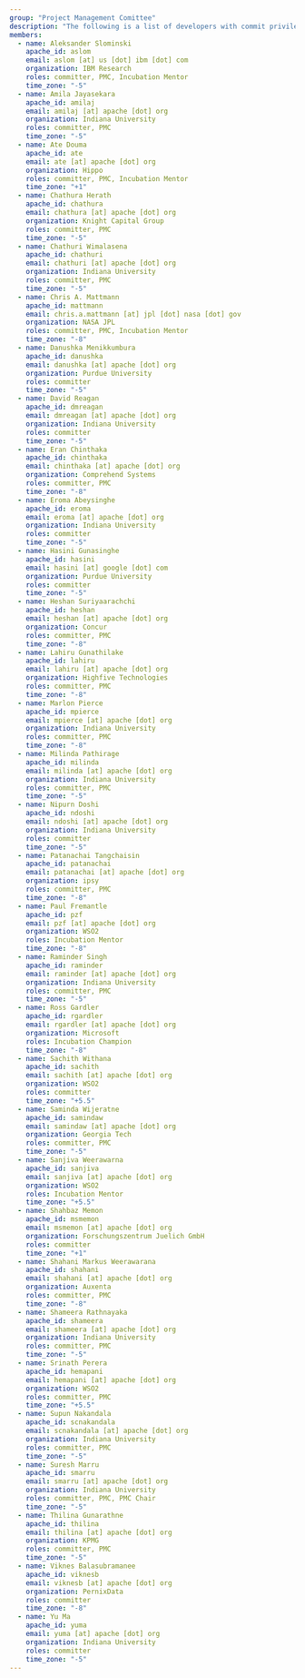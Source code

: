 ```yaml
---
group: "Project Management Comittee"
description: "The following is a list of developers with commit privileges that have directly contributed to the project in one way or another."
members:
  - name: Aleksander Slominski
    apache_id: aslom
    email: aslom [at] us [dot] ibm [dot] com
    organization: IBM Research
    roles: committer, PMC, Incubation Mentor
    time_zone: "-5"
  - name: Amila Jayasekara
    apache_id: amilaj
    email: amilaj [at] apache [dot] org
    organization: Indiana University
    roles: committer, PMC
    time_zone: "-5"
  - name: Ate Douma
    apache_id: ate
    email: ate [at] apache [dot] org
    organization: Hippo
    roles: committer, PMC, Incubation Mentor
    time_zone: "+1"
  - name: Chathura Herath
    apache_id: chathura
    email: chathura [at] apache [dot] org
    organization: Knight Capital Group
    roles: committer, PMC
    time_zone: "-5"
  - name: Chathuri Wimalasena
    apache_id: chathuri
    email: chathuri [at] apache [dot] org
    organization: Indiana University
    roles: committer, PMC
    time_zone: "-5"
  - name: Chris A. Mattmann
    apache_id: mattmann
    email: chris.a.mattmann [at] jpl [dot] nasa [dot] gov
    organization: NASA JPL
    roles: committer, PMC, Incubation Mentor
    time_zone: "-8"
  - name: Danushka Menikkumbura
    apache_id: danushka
    email: danushka [at] apache [dot] org
    organization: Purdue University
    roles: committer
    time_zone: "-5"
  - name: David Reagan
    apache_id: dmreagan
    email: dmreagan [at] apache [dot] org
    organization: Indiana University
    roles: committer
    time_zone: "-5"
  - name: Eran Chinthaka
    apache_id: chinthaka
    email: chinthaka [at] apache [dot] org
    organization: Comprehend Systems
    roles: committer, PMC
    time_zone: "-8"
  - name: Eroma Abeysinghe
    apache_id: eroma
    email: eroma [at] apache [dot] org
    organization: Indiana University
    roles: committer
    time_zone: "-5"
  - name: Hasini Gunasinghe
    apache_id: hasini
    email: hasini [at] google [dot] com
    organization: Purdue University
    roles: committer
    time_zone: "-5" 
  - name: Heshan Suriyaarachchi
    apache_id: heshan
    email: heshan [at] apache [dot] org
    organization: Concur
    roles: committer, PMC
    time_zone: "-8"
  - name: Lahiru Gunathilake
    apache_id: lahiru
    email: lahiru [at] apache [dot] org
    organization: Highfive Technologies
    roles: committer, PMC
    time_zone: "-8"
  - name: Marlon Pierce
    apache_id: mpierce
    email: mpierce [at] apache [dot] org
    organization: Indiana University
    roles: committer, PMC
    time_zone: "-8"
  - name: Milinda Pathirage
    apache_id: milinda
    email: milinda [at] apache [dot] org
    organization: Indiana University
    roles: committer, PMC
    time_zone: "-5"
  - name: Nipurn Doshi
    apache_id: ndoshi
    email: ndoshi [at] apache [dot] org
    organization: Indiana University
    roles: committer
    time_zone: "-5"
  - name: Patanachai Tangchaisin
    apache_id: patanachai
    email: patanachai [at] apache [dot] org
    organization: ipsy
    roles: committer, PMC
    time_zone: "-8"
  - name: Paul Fremantle
    apache_id: pzf
    email: pzf [at] apache [dot] org
    organization: WSO2
    roles: Incubation Mentor
    time_zone: "-8"
  - name: Raminder Singh
    apache_id: raminder
    email: raminder [at] apache [dot] org
    organization: Indiana University
    roles: committer, PMC
    time_zone: "-5"
  - name: Ross Gardler
    apache_id: rgardler
    email: rgardler [at] apache [dot] org
    organization: Microsoft
    roles: Incubation Champion
    time_zone: "-8"
  - name: Sachith Withana
    apache_id: sachith
    email: sachith [at] apache [dot] org
    organization: WSO2
    roles: committer
    time_zone: "+5.5"
  - name: Saminda Wijeratne
    apache_id: samindaw
    email: samindaw [at] apache [dot] org
    organization: Georgia Tech
    roles: committer, PMC
    time_zone: "-5"
  - name: Sanjiva Weerawarna
    apache_id: sanjiva
    email: sanjiva [at] apache [dot] org
    organization: WSO2
    roles: Incubation Mentor
    time_zone: "+5.5"
  - name: Shahbaz Memon
    apache_id: msmemon
    email: msmemon [at] apache [dot] org
    organization: Forschungszentrum Juelich GmbH
    roles: committer
    time_zone: "+1"
  - name: Shahani Markus Weerawarana
    apache_id: shahani
    email: shahani [at] apache [dot] org
    organization: Auxenta
    roles: committer, PMC
    time_zone: "-8"
  - name: Shameera Rathnayaka
    apache_id: shameera
    email: shameera [at] apache [dot] org
    organization: Indiana University
    roles: committer, PMC
    time_zone: "-5"
  - name: Srinath Perera
    apache_id: hemapani
    email: hemapani [at] apache [dot] org
    organization: WSO2
    roles: committer, PMC
    time_zone: "+5.5"
  - name: Supun Nakandala
    apache_id: scnakandala
    email: scnakandala [at] apache [dot] org
    organization: Indiana University
    roles: committer, PMC
    time_zone: "-5"
  - name: Suresh Marru
    apache_id: smarru
    email: smarru [at] apache [dot] org
    organization: Indiana University
    roles: committer, PMC, PMC Chair
    time_zone: "-5"
  - name: Thilina Gunarathne
    apache_id: thilina
    email: thilina [at] apache [dot] org
    organization: KPMG
    roles: committer, PMC
    time_zone: "-5"
  - name: Viknes Balasubramanee
    apache_id: viknesb
    email: viknesb [at] apache [dot] org
    organization: PernixData
    roles: committer
    time_zone: "-8"
  - name: Yu Ma
    apache_id: yuma
    email: yuma [at] apache [dot] org
    organization: Indiana University
    roles: committer
    time_zone: "-5"   
---
```

